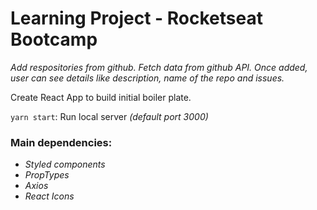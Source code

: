 # Learning Project - Rocketseat Bootcamp

_Add respositories from github. Fetch data from github API. Once added, user can see details like description, name of the repo and issues._

Create React App to build initial boiler plate.

`yarn start`: Run local server _(default port 3000)_

### Main dependencies:

- _Styled components_
- _PropTypes_
- _Axios_
- _React Icons_
